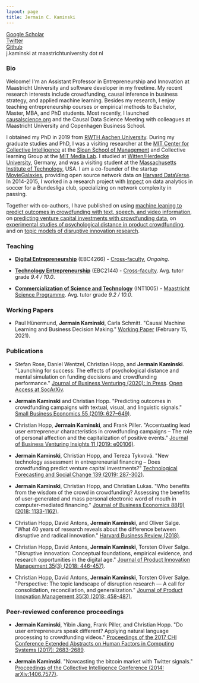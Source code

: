 ```yaml
---
layout: page
title: Jermain C. Kaminski
---
```


[Google Scholar](https://scholar.google.com/citations?user=b-HX-AYAAAAJ&hl=en)  
[Twitter](https://twitter.com/jermainkaminski)   
[Github](https://github.com/jermainkaminski)   
j.kaminski at maastrichtuniversity dot nl   

### Bio

Welcome! I'm an Assistant Professor in Entrepreneurship and Innovation at Maastricht University and software developer in my freetime.
My recent research interests include crowdfunding, causal inference in business strategy, and applied machine learning. Besides my research, I enjoy teaching entrepreneurship courses or empirical methods to Bachelor, Master, MBA, and PhD students. Most recently, I launched [causalscience.org](https://causalscience.org) and the Causal Data Science Meeting with colleagues at Maastricht University and Copenhagen Business School.

I obtained my PhD in 2019 from [RWTH Aachen University](https://time.rwth-aachen.de). During my graduate studies and PhD, I was a visiting researcher at the [MIT Center for Collective Intelligence](https://cci.mit.edu) at the [Sloan School of Management](https://mitsloan.mit.edu) and Collective learning Group at the [MIT Media Lab](https://media.mit.edu). I studied at [Witten/Herdecke University](https://www.uni-wh.de/en/uwh-international/start/), Germany, and was a visiting student at the [Massachusetts Institute of Technology](https://mit.edu), USA. I am a co-founder of the startup [MovieGalaxies](https://moviegalaxies.com), providing open source network data on [Harvard DataVerse](https://dataverse.harvard.edu/dataset.xhtml?persistentId=doi:10.7910/DVN/T4HBA3). In 2014-2015, I worked in a research project with [Impect](https://impect.com) on data analytics in soccer for a Bundesliga club, specializing on network complexity in passing.

Together with co-authors, I have published on using [machine leaning to predict outcomes in crowdfunding with text, speech, and video information](https://doi.org/10.1007/s11187-019-00218-w), on [predicting venture capital investments with crowdfunding data](https://doi.org/10.1016/j.techfore.2018.11.015),  on [experimental studies of psychological distance in product crowdfunding](https://doi.org/10.1016/j.jbusvent.2020.106021), and on [topic models of disruptive innovation research](https://hbr.org/2018/04/what-40-years-of-research-reveals-about-the-difference-between-disruptive-and-radical-innovation).

### Teaching

* **[Digital Entrepreneurship](https://www.maastrichtuniversity.nl/meta/403810/digital-entrepreneurship)** (EBC4266) - [Cross-faculty](https://www.maastrichtuniversity.nl/about-um/faculties/), _Ongoing_. 

* **[Technology Entrepreneurship](https://www.maastrichtuniversity.nl/meta/392440/technology-entrepreneurship)** (EBC2144) - [Cross-faculty](https://www.maastrichtuniversity.nl/about-um/faculties/). Avg. tutor grade _9.4 / 10.0_.

* **[Commercialization of Science and Technology](https://www.maastrichtuniversity.nl/meta/390956/commercializing-science-and-technology)** (INT1005) - [Maastricht Science Programme](https://maastrichtuniversity.nl/education/bachelor/bachelor-maastricht-science-programme). Avg. tutor grade _9.2 / 10.0_.

### Working Papers

* Paul Hünermund, **Jermain Kaminski**, Carla Schmitt. "Causal Machine Learning and Business Decision Making." [Working Paper](https://causalscience.org/Working-Paper.pdf) (February 15, 2021).

### Publications

* Stefan Rose, Daniel Wentzel, Christian Hopp, and **Jermain Kaminski**. "Launching for success: The effects of psychological distance and mental simulation on funding decisions and crowdfunding performance." [Journal of Business Venturing (2020): In Press](https://doi.org/10.1016/j.jbusvent.2020.106021). [Open Access at SocArXiv](https://osf.io/preprints/socarxiv/fqbwk/).

* **Jermain Kaminski** and Christian Hopp. "Predicting outcomes in crowdfunding campaigns with textual, visual, and linguistic signals." [Small Business Economics 55 (2019: 627–649)](https://doi.org/10.1007/s11187-019-00218-w).

* Christian Hopp, **Jermain Kaminski**, and Frank Piller. "Accentuating lead user entrepreneur characteristics in crowdfunding campaigns – The role of personal affection and the capitalization of positive events." [Journal of Business Venturing Insights 11 (2019: e00106)](https://doi.org/10.1016/j.jbvi.2018.e00106).

* **Jermain Kaminski**, Christian Hopp, and Tereza Tykvová. "New technology assessment in entrepreneurial financing – Does crowdfunding predict venture capital investments?" [Technological Forecasting and Social Change 139 (2019: 287-302)](https://doi.org/10.1016/j.techfore.2018.11.015).

* **Jermain Kaminski**, Christian Hopp, and Christian Lukas. "Who benefits from the wisdom of the crowd in crowdfunding? Assessing the benefits of user-generated and mass personal electronic word of mouth in computer-mediated financing." [Journal of Business Economics 88(9) (2018: 1133-1162)](https://doi.org/10.1007/s11573-018-0899-3).

* Christian Hopp, David Antons, **Jermain Kaminski**, and Oliver Salge. "What 40 years of research reveals about the difference between disruptive and radical innovation." [Harvard Business Review (2018)](https://hbr.org/2018/04/what-40-years-of-research-reveals-about-the-difference-between-disruptive-and-radical-innovation).

* Christian Hopp, David Antons, **Jermain Kaminski**, Torsten Oliver Salge. "Disruptive innovation: Conceptual foundations, empirical evidence, and research opportunities in the digital age." [Journal of Product Innovation Management 35(3) (2018: 446-457)](https://doi.org/10.1111/jpim.12448).

* Christian Hopp, David Antons, **Jermain Kaminski**, Torsten Oliver Salge. "Perspective: The topic landscape of disruption research — A call for consolidation, reconciliation, and generalization." [Journal of Product Innovation Management 35(3) (2018: 458-487)](https://doi.org/10.1111/jpim.12440).


### Peer-reviewed conference proceedings

* **Jermain Kaminski**, Yibin Jiang, Frank Piller, and Christian Hopp. "Do user entrepreneurs speak different? Applying natural language processing to crowdfunding videos." [Proceedings of the 2017 CHI Conference Extended Abstracts on Human Factors in Computing Systems (2017): 2683-2689](https://doi.org/10.1145/3027063.3053223). 

* **Jermain Kaminski**. "Nowcasting the bitcoin market with Twitter signals." [Proceedings of the Collective Intelligence Conference (2014: arXiv:1406.7577)](https://arxiv.org/abs/1406.7577).
